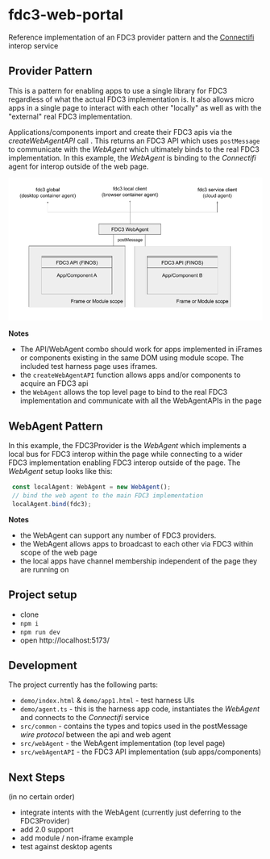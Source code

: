 # fdc3-web-portal
Reference implementation of an FDC3 provider pattern and the [Connectifi](https://connectifi.co) interop service

## Provider Pattern
This is a pattern for enabling apps to use a single library for FDC3 regardless of what the actual FDC3 implementation is.  It also allows micro apps in a single page to interact with each other "locally" as well as with the "external" real FDC3 implementation.

Applications/components import and create their FDC3 apis via the *createWebAgentAPI* call .  This returns an FDC3 API which uses `postMessage` to communicate with the *WebAgent* which ultimately binds to the real FDC3 implementation.  In this example, the *WebAgent* is binding to the *Connectifi* agent for interop outside of the web page.

![API/Provider Pattern](provider-pattern.png)

**Notes** 

- The API/WebAgent combo should work for apps implemented in iFrames or components existing in the same DOM using module scope.  The included test harness page uses iframes.
- the `createWebAgentAPI` function allows apps and/or components to acquire an FDC3 api
- the `WebAgent` allows the top level page to bind to the real FDC3 implementation and communicate with all the WebAgentAPIs in the page

## WebAgent Pattern
In this example, the FDC3Provider is the *WebAgent* which implements a local bus for FDC3 interop within the page while connecting to a wider FDC3 implementation enabling FDC3 interop outside of the page.  The *WebAgent* setup looks like this:

```js
 const localAgent: WebAgent = new WebAgent();
 // bind the web agent to the main FDC3 implementation
 localAgent.bind(fdc3);

```

**Notes**
- the WebAgent can support any number of FDC3 providers.
- the WebAgent allows apps to broadcast to each other via FDC3 within scope of the web page
- the local apps have channel membership independent of the page they are running on


## Project setup

- clone
- `npm i`
- `npm run dev`
- open http://localhost:5173/


## Development

The project currently has the following parts:

- `demo/index.html` & `demo/app1.html` - test harness UIs
- `demo/agent.ts` - this is the harness app code, instantiates the *WebAgent* and connects to the *Connectifi* service
- `src/common` - contains the types and topics used in the postMessage *wire protocol* between the api and web agent
- `src/webAgent` - the WebAgent implementation (top level page)
- `src/webAgentAPI` - the FDC3 API implementation (sub apps/components)

## Next Steps

(in no certain order)

- integrate intents with the WebAgent (currently just deferring to the FDC3Provider)
- add 2.0 support
- add module / non-iframe example
- test against desktop agents
